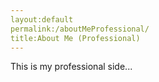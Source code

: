 ```yaml
---
layout:default
permalink:/aboutMeProfessional/
title:About Me (Professional)
---
```


This is my professional side...
